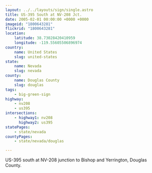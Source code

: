 ```yaml
---
layout: ../../layouts/sign/single.astro
title: US-395 South at NV-208 Jct.
date: 2005-02-01 00:00:00 +0000 +0000
imageid: "1800643281"
flickrid: "1800643281"
location:
    latitude: 38.73028420410959
    longitude: -119.55605506896974
country:
    name: United States
    slug: united-states
state:
    name: Nevada
    slug: nevada
county:
    name: Douglas County
    slug: douglas
tags:
    - big-green-sign
highway:
    - nv208
    - us395
intersections:
    - highway1: nv208
      highway2: us395
statePages:
    - state/nevada
countyPages:
    - state/nevada/douglas

---
```

US-395 south at NV-208 junction to Bishop and Yerrington, Douglas County.